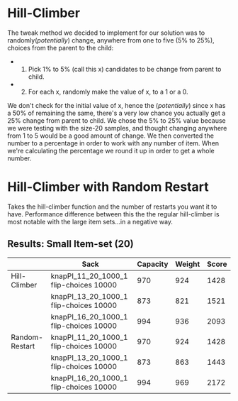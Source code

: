 # Hill-Climber

The tweak method we decided to implement for our solution was to randomly(*potentially*)
change, anywhere from one to five (5% to 25%), choices from the parent to the child:

- 1. Pick 1% to 5% (call this x) candidates to  be change from parent to child.
- 2. For each x, randomly make the value of x, to a 1 or a 0.

We don't check for the initial value of x, hence the (*potentially*) since x has
a 50% of remaining the same, there's a very low chance you actually get a 25% change
from parent to child.
We chose the 5% to 25% value because we were testing with the size-20 samples, and thought
changing anywhere from 1 to 5 would be a good amount of change. We then converted the number
to a percentage in order to work with any number of item. When we're calculating the percentage
we round it up in order to get a whole number.

# Hill-Climber with Random Restart

Takes the hill-climber function and the number of restarts you want it to have. 
Performance difference between this the the regular hill-climber is most notable with 
the large item sets...in a negative way.

## Results: Small Item-set (20)

|                | Sack                                   | Capacity | Weight | Score |
|----------------|----------------------------------------|----------|--------|-------|
| Hill-Climber   | knapPI_11_20_1000_1 flip-choices 10000 | 970      | 924    | 1428  |
|                | knapPI_13_20_1000_1 flip-choices 10000 | 873      | 821    | 1521  |
|                | knapPI_16_20_1000_1 flip-choices 10000 | 994      | 936    | 2093  |
| Random-Restart | knapPI_11_20_1000_1 flip-choices 10000 | 970      | 924    | 1428  |
|                | knapPI_13_20_1000_1 flip-choices 10000 | 873      | 863    | 1443  |
|                | knapPI_16_20_1000_1 flip-choices 10000 | 994      | 969    | 2172  |

